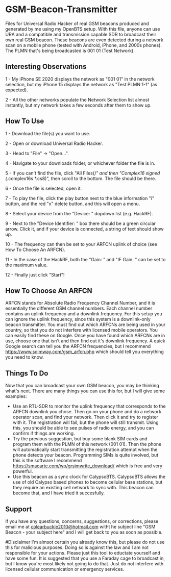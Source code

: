 # GSM-Beacon-Transmitter
Files for Universal Radio Hacker of real GSM beacons produced and generated by me using my OpenBTS setup. With this file, anyone can use URA and a compatible and transmission capable SDR to broadcast their own real GSM beacon. These beacons are even detected during a network scan on a mobile phone (tested with Android, iPhone, and 2000s phones). The PLMN that's being broadcasted is 001 01 (Test Network).

## Interesting Observations

1 - My iPhone SE 2020 displays the network as "001 01" in the network selection, but my iPhone 15 displays the network as "Test PLMN 1-1" (as expected).

2 - All the other networks populate the Network Selection list almost instantly, but my network takes a few seconds after them to show up. 

## How To Use

1 - Download the file(s) you want to use. 

2 - Open or download Universal Radio Hacker. 

3 - Head to "File" -> "Open...". 

4 - Navigate to your downloads folder, or whichever folder the file is in. 

5 - If you can't find the file, click "All Files(*)" and then "Complex16 signed (*.complex16s *.cs8)", then scroll to the bottom. The file should be there. 

6 - Once the file is selected, open it. 

7 - To play the file, click the play button next to the blue information "i" button, and the red "x" delete button, and this will open a menu. 

8 - Select your device from the "Device: " dopdown list (e.g. HackRF). 

9 - Next to the "Device Identifier: " box there should be a green circular arrow. Click it, and if your device is connected, a string of text should show up. 

10 - The frequency can then be set to your ARFCN uplink of choice (see How To Choose An ARFCN). 

11 - In the case of the HackRF, both the "Gain: " and "IF Gain: " can be set to the maximum value. 

12 - Finally just click "Start"!

## How To Choose An ARFCN

ARFCN stands for Absolute Radio Frequency Channel Number, and it is essentially the different GSM channel numbers. Each channel number contains an uplink frequency and a downlink frequency. For this setup you can ignore the uplink frequency, since this system is a downlink-only beacon transmitter. You must find out which ARFCNs are being used in your country, so that you do not interfere with licensed mobile operators. You can easily find these on Google. Once you have found which ARFCNs are in use, choose one that isn't and then find out it's downlink frequency. A quick Google search can tell you the ARFCN frequencies, but I recommend https://www.sqimway.com/gsm_arfcn.php which should tell you everything you need to know. 

## Things To Do

Now that you can broadcast your own GSM beacon, you may be thinking what's next. There are many things you can use this for, but I will give some examples:

 - Use an RTL-SDR to monitor the uplink frequency that corresponds to the ARFCN downlink you chose. Then go on your phone and do a network operator scan, and find your network. Then click it and try to register with it. The registration will fail, but the phone will still transmit. Using this, you should be able to see pulses of radio energy, and you can confirm if things are working.
 - Try the previous suggestion, but buy some blank SIM cards and program them with the PLMN of this network (001 01). Then the phone will automatically start transmitting the registration attempt when the phone detects your beacon. Programming SIMs is quite involved, but this is the software I recommend https://smacarte.com/wp/grsimwrite_download/ which is free and very powerful.
 - Use this beacon as a sync clock for CalypsoBTS. CalypsoBTS allows the use of old Calypso based phones to become cellular base stations, but they require an existing cell network to sync with. This beacon can become that, and I have tried it succesfully.

## Support

If you have any questions, concerns, suggestions, or corrections, please email me at colearbuckle2010@hotmail.com witht he subject line "GSM Beacon - your subject here" and I will get back to you as soon as possible.

#Disclaimer
I'm almsot certain you already know this, but please do not use this for malicious purposes. Doing so is against the law and I am not responsible for your actions. Please just this tool to eductate yourself and have some fun. It is suggested that you use a Faraday cage to broadcast in, but I know you're most likely not going to do that. Just do not interfere with licensed cellular communication or emergency services. 
